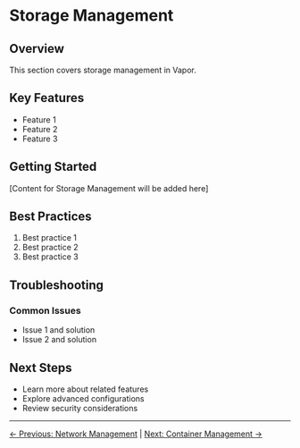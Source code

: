 # Storage Management

## Overview

This section covers storage management in Vapor.

## Key Features

- Feature 1
- Feature 2
- Feature 3

## Getting Started

[Content for Storage Management will be added here]

## Best Practices

1. Best practice 1
2. Best practice 2
3. Best practice 3

## Troubleshooting

### Common Issues

- Issue 1 and solution
- Issue 2 and solution

## Next Steps

- Learn more about related features
- Explore advanced configurations
- Review security considerations

---

[← Previous: Network Management](06-network-management.md) | [Next: Container Management →](08-container-management.md)